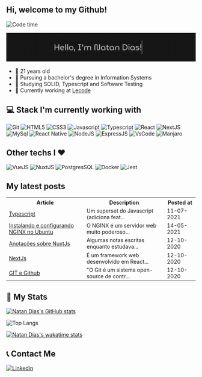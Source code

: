## Hi, welcome to my Github!

![Code time](https://wakatime.com/badge/user/495af9cc-351d-43a9-a36f-9cfc6e231257.svg?text=code+time)

![Hello Gif](./typing.gif)

* :boy: 21 years old
* :rocket: Pursuing a bachelor's degree in Information Systems
* :green_book: Studying SOLID, Typescript and Software Testing
* :office: Currently working at [Lecode](https://lecode.dev/)

## :computer: Stack I'm currently working with 

 ![Git](https://img.shields.io/badge/Git-F05032?style=for-the-badge&logo=git&logoColor=white) ![HTML5](https://img.shields.io/badge/HTML5-E34F26?style=for-the-badge&logo=html5&logoColor=white) ![CSS3](https://img.shields.io/badge/CSS3-1572B6?style=for-the-badge&logo=css3&logoColor=white) ![Javascript](https://img.shields.io/badge/JavaScript-323330?style=for-the-badge&logo=javascript&logoColor=F7DF1E) ![Typescript](https://img.shields.io/badge/TypeScript-007ACC?style=for-the-badge&logo=typescript&logoColor=white) ![React](https://img.shields.io/badge/React-20232A?style=for-the-badge&logo=react&logoColor=61DAFB)  ![NextJS](https://img.shields.io/badge/next.js-000000?style=for-the-badge&logo=nextdotjs&logoColor=white) ![MySql](https://img.shields.io/badge/MySQL-00000F?style=for-the-badge&logo=mysql&logoColor=white) ![React Native](https://img.shields.io/badge/React_Native-20232A?style=for-the-badge&logo=react&logoColor=61DAFB)  ![NodeJS](https://img.shields.io/badge/Node.js-339933?style=for-the-badge&logo=nodedotjs&logoColor=white) ![ExpressJS](https://img.shields.io/badge/Express.js-000000?style=for-the-badge&logo=express&logoColor=white) ![VsCode](https://img.shields.io/badge/Visual_Studio_Code-0078D4?style=for-the-badge&logo=visual%20studio%20code&logoColor=white) ![Manjaro]( https://img.shields.io/badge/manjaro-35BF5C?style=for-the-badge&logo=manjaro&logoColor=white)

## Other techs I :heart:

![VueJS](https://img.shields.io/badge/Vue.js-35495E?style=for-the-badge&logo=vuedotjs&logoColor=4FC08D) ![NuxtJS](https://img.shields.io/badge/nuxt.js-00C58E?style=for-the-badge&logo=nuxtdotjs&logoColor=white) ![PostgresSQL](https://img.shields.io/badge/PostgreSQL-316192?style=for-the-badge&logo=postgresql&logoColor=white) ![Docker](https://img.shields.io/badge/Docker-2CA5E0?style=for-the-badge&logo=docker&logoColor=white) ![Jest](https://img.shields.io/badge/Jest-C21325?style=for-the-badge&logo=jest&logoColor=white)

## My latest posts

<!--START-BLOG-POSTS-->
  <table>
    <tr>
      <th>Article</th>
      <th>Description</th>
      <th>Posted at</th>
    </tr>
    <tr>
      <td>
        <a href="https://natandias.github.io/myblog/11/07/2021/typescript/" alt="Typescript" target="_blank" rel="noreferrer noopen">
          Typescript
        </a>
      </td>
      <td>Um superset do Javascript (adiciona feat...</td>
      <td>11-07-2021</td>
    </tr>
    <tr>
      <td>
        <a href="https://natandias.github.io/myblog/14/05/2021/nginx/" alt="Instalando e configurando NGINX no Ubuntu" target="_blank" rel="noreferrer noopen">
          Instalando e configurando NGINX no Ubuntu
        </a>
      </td>
      <td>O NGINX é um servidor web muito poderoso...</td>
      <td>14-05-2021</td>
    </tr>
    <tr>
      <td>
        <a href="https://natandias.github.io/myblog/12/10/2020/nuxt/" alt="Anotações sobre NuxtJs" target="_blank" rel="noreferrer noopen">
          Anotações sobre NuxtJs
        </a>
      </td>
      <td>Algumas notas escritas enquanto estudava...</td>
      <td>12-10-2020</td>
    </tr>
    <tr>
      <td>
        <a href="https://natandias.github.io/myblog/12/10/2020/next/" alt="NextJs" target="_blank" rel="noreferrer noopen">
          NextJs
        </a>
      </td>
      <td>É um framework web desenvolvido em React...</td>
      <td>12-10-2020</td>
    </tr>
    <tr>
      <td>
        <a href="https://natandias.github.io/myblog/12/10/2020/meu-post-inicial/" alt="GIT e Github" target="_blank" rel="noreferrer noopen">
          GIT e Github
        </a>
      </td>
      <td>"O Git é um sistema open-source de contr...</td>
      <td>12-10-2020</td>
    </tr></table>
<!--END-BLOG-POSTS-->

## :notebook_with_decorative_cover: My Stats

[![Natan Dias's GitHub stats](https://github-readme-stats.vercel.app/api?username=natandias&show_icons=true&theme=dracula&count_private=true&layout=compact)](https://github.com/natandias/github-readme-stats)

![Top Langs](https://github-readme-stats.vercel.app/api/top-langs/?username=natandias&layout=compact&theme=dracula&hide=Jupyter%20Notebook&langs_count=6)

[![Natan Dias's wakatime stats](https://github-readme-stats.vercel.app/api/wakatime?username=natandias&layout=compact&theme=dracula&langs_count=6)](https://github.com/anuraghazra/github-readme-stats)

## :telephone_receiver: Contact Me 

<a href="https://www.linkedin.com/in/natandias/" rel="noopener noreferrer" target="_blank">
  <img src="https://img.shields.io/badge/LinkedIn-0077B5?style=for-the-badge&logo=linkedin&logoColor=white" alt="Linkedin">
</a>
